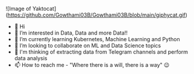 ![Image of Yaktocat] (https://github.com/Gowthami03B/Gowthami03B/blob/main/giphycat.gif)

- 👋 Hi
- 👀 I’m interested in Data, Data and more Data!!
- 🌱 I’m currently learning Kubernetes, Machine Learning and Python
- 💞️ I’m looking to collaborate on ML and Data Science topics
- 💭 I'm thinking of extracting data from Telegram channels and perform data analysis
- 📫 How to reach me - "Where there is a will, there is a way" 😉

<!---
Gowthami03B/Gowthami03B is a ✨ special ✨ repository because its `README.md` (this file) appears on your GitHub profile.
You can click the Preview link to take a look at your changes.
--->
